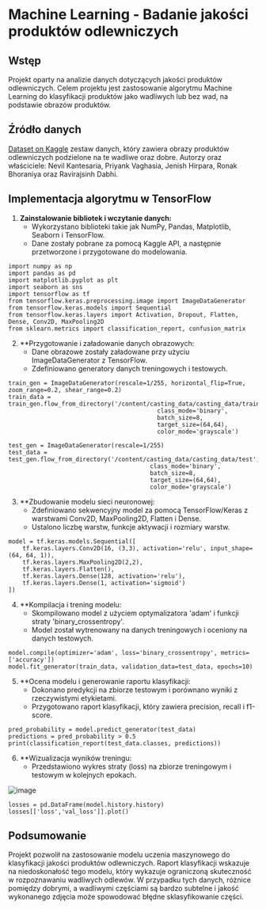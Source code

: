 # Machine Learning - Badanie jakości produktów odlewniczych

## Wstęp

Projekt oparty na analizie danych dotyczących jakości produktów odlewniczych. Celem projektu jest zastosowanie algorytmu Machine Learning do klasyfikacji produktów jako wadliwych lub bez wad, na podstawie obrazów produktów.

## Źródło danych
[Dataset on Kaggle](https://www.kaggle.com/ravirajsinh45/real-life-industrial-dataset-of-casting-product) zestaw danych, który zawiera obrazy produktów odlewniczych podzielone na te wadliwe oraz dobre.
Autorzy oraz właściciele: Nevil Kantesaria, Priyank Vaghasia, Jenish Hirpara, Ronak Bhoraniya oraz Ravirajsinh Dabhi.

## Implementacja algorytmu w TensorFlow

1. **Zainstalowanie bibliotek i wczytanie danych:**
   - Wykorzystano biblioteki takie jak NumPy, Pandas, Matplotlib, Seaborn i TensorFlow.
   - Dane zostały pobrane za pomocą Kaggle API, a następnie przetworzone i przygotowane do modelowania.
     

```
import numpy as np
import pandas as pd
import matplotlib.pyplot as plt
import seaborn as sns
import tensorflow as tf
from tensorflow.keras.preprocessing.image import ImageDataGenerator
from tensorflow.keras.models import Sequential
from tensorflow.keras.layers import Activation, Dropout, Flatten, Dense, Conv2D, MaxPooling2D
from sklearn.metrics import classification_report, confusion_matrix
```

2. **Przygotowanie i załadowanie danych obrazowych:
   - Dane obrazowe zostały załadowane przy użyciu ImageDataGenerator z TensorFlow.
   - Zdefiniowano generatory danych treningowych i testowych.
     

```
train_gen = ImageDataGenerator(rescale=1/255, horizontal_flip=True, zoom_range=0.2, shear_range=0.2)
train_data = train_gen.flow_from_directory('/content/casting_data/casting_data/train',
                                          class_mode='binary',
                                          batch_size=8,
                                          target_size=(64,64),
                                          color_mode='grayscale')

test_gen = ImageDataGenerator(rescale=1/255)
test_data = test_gen.flow_from_directory('/content/casting_data/casting_data/test',
                                        class_mode='binary',
                                        batch_size=8,
                                        target_size=(64,64),
                                        color_mode='grayscale')
```

3. **Zbudowanie modelu sieci neuronowej:
   - Zdefiniowano sekwencyjny model za pomocą TensorFlow/Keras z warstwami Conv2D, MaxPooling2D, Flatten i Dense.
   - Ustalono liczbę warstw, funkcje aktywacji i rozmiary warstw.
     
```
model = tf.keras.models.Sequential([
    tf.keras.layers.Conv2D(16, (3,3), activation='relu', input_shape=(64, 64, 1)),
    tf.keras.layers.MaxPooling2D(2,2),
    tf.keras.layers.Flatten(),
    tf.keras.layers.Dense(128, activation='relu'),
    tf.keras.layers.Dense(1, activation='sigmoid')
])
```
4. **Kompilacja i trening modelu:
   - Skompilowano model z użyciem optymalizatora 'adam' i funkcji straty 'binary_crossentropy'.
   - Model został wytrenowany na danych treningowych i oceniony na danych testowych.
     
```
model.compile(optimizer='adam', loss='binary_crossentropy', metrics=['accuracy'])
model.fit_generator(train_data, validation_data=test_data, epochs=10)
```

5. **Ocena modelu i generowanie raportu klasyfikacji:
   - Dokonano predykcji na zbiorze testowym i porównano wyniki z rzeczywistymi etykietami.
   - Przygotowano raport klasyfikacji, który zawiera precision, recall i f1-score.

```
pred_probability = model.predict_generator(test_data)
predictions = pred_probability > 0.5
print(classification_report(test_data.classes, predictions))
```

6. **Wizualizacja wyników treningu:
   - Przedstawiono wykres straty (loss) na zbiorze treningowym i testowym w kolejnych epokach.
     
![image](https://github.com/Jakub-Drabikowski/Machine-learning-kontrola-jakosci/assets/83064196/f2da8bcd-fb95-42e6-9c42-0259507e451b)

```
losses = pd.DataFrame(model.history.history)
losses[['loss','val_loss']].plot()
```

## Podsumowanie

Projekt pozwolił na zastosowanie modelu uczenia maszynowego do klasyfikacji jakości produktów odlewniczych. Raport klasyfikacji wskazuje na niedoskonałość tego modelu, który wykazuje ograniczoną skuteczność w rozpoznawaniu wadliwych odlewów. W przypadku tych danych, różnice pomiędzy dobrymi, a wadliwymi częściami są bardzo subtelne i jakość wykonanego zdjęcia może spowodować błędne sklasyfikowanie części.  

